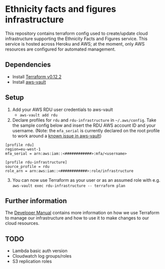 # Ethnicity facts and figures infrastructure

This repository contains terraform config used to create/update cloud infrastructure supporting the Ethnicity Facts
and Figures service. This service is hosted across Heroku and AWS; at the moment, only AWS resources are configured
for automated management.

## Dependencies

* Install [Terraform v0.12.2](https://releases.hashicorp.com/terraform/0.12.2/)
* Install [aws-vault](https://github.com/99designs/aws-vault)

## Setup

1. Add your AWS RDU user credentials to aws-vault
    * `aws-vault add rdu`
2. Declare profiles for `rdu` and `rdu-infrastructure` in `~/.aws/config`. Take the sample config below and insert
   the RDU AWS account ID and your username. (Note: the `mfa_serial` is currently declared on the root profile to
   work around a [known issue in aws-vault](https://github.com/99designs/aws-vault/issues/381))
```text
[profile rdu]
region=eu-west-1
mfa_serial = arn:aws:iam::<############>:mfa/<username>

[profile rdu-infrastructure]
source_profile = rdu
role_arn = arn:aws:iam::<############>:role/infrastructure
```
3. You can now use Terraform as your user or as an assumed role with e.g. `aws-vault exec rdu-infrastructure -- terraform plan`

## Further information
The [Developer Manual](https://developers.ethnicity-facts-figures.service.gov.uk) contains more information on how we
use Terraform to manage our infrastructure and how to use it to make changes to our cloud resources.

## TODO
* Lambda basic auth version
* Cloudwatch log groups/roles
* S3 replication roles
